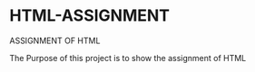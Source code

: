 # HTML-ASSIGNMENT
ASSIGNMENT OF HTML

The Purpose of this project is to show the assignment of HTML

